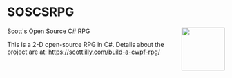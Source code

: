 # SOSCSRPG
Scott's Open Source C# RPG
<img align="right" width="100" height="100" src="https://scottlilly.com/wp-content/uploads/2013/11/GiantSpider.png">

This is a 2-D open-source RPG in C#. Details about the project are at: https://scottlilly.com/build-a-cwpf-rpg/
